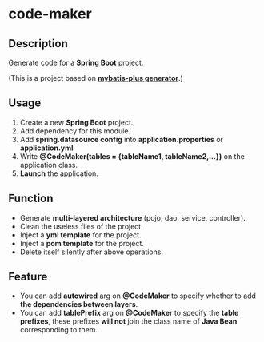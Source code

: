 # code-maker

## Description

Generate code for a **Spring Boot** project.

(This is a project based on **[mybatis-plus generator](https://github.com/baomidou/generator)**.)

## Usage

1. Create a new **Spring Boot** project.
2. Add dependency for this module.
3. Add **spring.datasource config** into **application.properties** or **application.yml**
4. Write **@CodeMaker(tables = {tableName1, tableName2,...})** on the application class.
5. **Launch** the application.

## Function

+ Generate **multi-layered architecture** (pojo, dao, service, controller).
+ Clean the useless files of the project.
+ Inject a **yml template** for the project.
+ Inject a **pom template** for the project.
+ Delete itself silently after above operations.

## Feature
+ You can add  **autowired** arg on **@CodeMaker** to specify whether to add **the dependencies between layers**.
+ You can add  **tablePrefix** arg on **@CodeMaker** to specify the **table prefixes**, these prefixes **will not**
join the class name of **Java Bean** corresponding to them.

